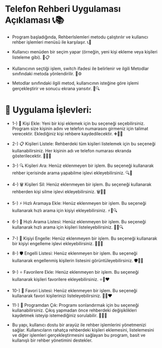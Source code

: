 # Telefon Rehberi Uygulaması Açıklaması 📞📚

* Program başladığında, RehberIslemleri metodu çalıştırılır ve kullanıcı rehber işlemleri menüsü ile karşılaşır. 📞👤

* Kullanıcı menüden bir seçim yapar (örneğin, yeni kişi ekleme veya kişileri listeleme gibi). 📝📋

* Kullanıcının seçtiği işlem, switch ifadesi ile belirlenir ve ilgili Metodlar sınıfındaki metoda yönlendirilir. 🔄⚙️

* Metodlar sınıfındaki ilgili metod, kullanıcının isteğine göre işlemi gerçekleştirir ve sonucu ekrana yansıtır. 💼🔍

# 📌 Uygulama İşlevleri:

* 1-) 👤 Kişi Ekle: Yeni bir kişi eklemek için bu seçeneği seçebilirsiniz. Program size kişinin adını ve telefon numarasını girmeniz için talimat verecektir. Eklediğiniz kişi rehbere kaydedilecektir. ➕👥📞

* 2-) 📋 Kişileri Listele: Rehberdeki tüm kişileri listelemek için bu seçeneği kullanabilirsiniz. Her kişinin adı ve telefon numarası ekranda gösterilecektir. 📜👥📞

* 3-) 🔍 Kişileri Ara: Henüz eklenmeyen bir işlem. Bu seçeneği kullanarak rehber içerisinde arama yapabilme işlevi ekleyebilirsiniz. 🔍👥

* 4-) 🗑️ Kişileri Sil: Henüz eklenmeyen bir işlem. Bu seçeneği kullanarak rehberden kişi silme işlevi ekleyebilirsiniz. 🗑️👥❌

* 5-) ⚡ Hızlı Aramaya Ekle: Henüz eklenmeyen bir işlem. Bu seçeneği kullanarak hızlı arama için kişiyi ekleyebilirsiniz. ⚡👥🔍

* 6-) 📇 Hızlı Arama Listesi: Henüz eklenmeyen bir işlem. Bu seçeneği kullanarak hızlı arama için kişileri listeleyebilirsiniz. 📇👥🔍

* 7-) 🚫 Kişiyi Engelle: Henüz eklenmeyen bir işlem. Bu seçeneği kullanarak bir kişiyi engelleme işlevi ekleyebilirsiniz. 🚫👥🛑

* 8-) 🛡️ Engelli Listesi: Henüz eklenmeyen bir işlem. Bu seçeneği kullanarak engellenmiş kişilerin listesini görüntüleyebilirsiniz. 🛡️👥🚫

* 9-) ⭐ Favorilere Ekle: Henüz eklenmeyen bir işlem. Bu seçeneği kullanarak kişileri favorilere ekleyebilirsiniz. ⭐👥❤️

* 10-) 🌟 Favori Listesi: Henüz eklenmeyen bir işlem. Bu seçeneği kullanarak favori kişilerinizi listeleyebilirsiniz. 🌟👥❤️

* 11-) 🚪 Programdan Çık: Programı sonlandırmak için bu seçeneği kullanabilirsiniz. Çıkış yapmadan önce rehberdeki değişiklikleri kaydetmek isteyip istemediğiniz sorulabilir. 🚪👋💾
  
* Bu yapı, kullanıcı dostu bir arayüz ile rehber işlemlerini yönetmenizi sağlar. Kullanıcıların rahatça rehberdeki kişileri eklemesini, listelemesini ve diğer işlemleri gerçekleştirmesini sağlayan bu program, basit ve kullanışlı bir rehber yönetimini destekler.


  
